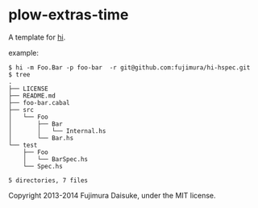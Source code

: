 plow-extras-time
=================

A template for [hi](https://github.com/fujimura/hi).

example:

```
$ hi -m Foo.Bar -p foo-bar  -r git@github.com:fujimura/hi-hspec.git
$ tree
.
├── LICENSE
├── README.md
├── foo-bar.cabal
├── src
│   └── Foo
│       ├── Bar
│       │   └── Internal.hs
│       └── Bar.hs
└── test
    ├── Foo
    │   └── BarSpec.hs
    └── Spec.hs

5 directories, 7 files
```

Copyright 2013-2014 Fujimura Daisuke, under the MIT license.

